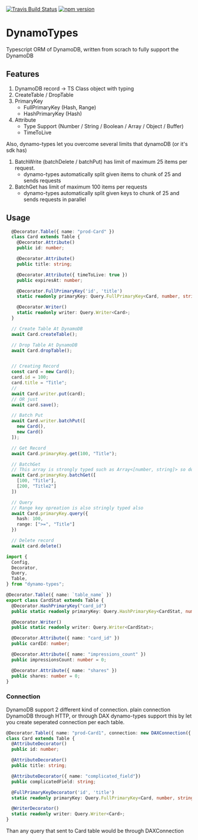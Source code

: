 [![Travis Build Status](https://travis-ci.org/balmbees/dynamo-typeorm.svg?branch=master)](https://travis-ci.org/breath103/dynamo-typeorm)
[![npm version](https://badge.fury.io/js/dynamo-types.svg)](https://badge.fury.io/js/dynamo-types)

# DynamoTypes
Typescript ORM of DynamoDB, written from scrach to fully support the DynamoDB

## Features
1. DynamoDB record -> TS Class object with typing
2. CreateTable / DropTable
3. PrimaryKey
   - FullPrimaryKey (Hash, Range)
   - HashPrimaryKey (Hash)
4. Attribute
   - Type Support (Number / String / Boolean / Array / Object / Buffer)
   - TimeToLive

Also, dynamo-types let you overcome several limits that dynamoDB (or it's sdk has)
1. BatchWrite (batchDelete / batchPut) has limit of maximum 25 items per request.
   - dynamo-types automatically split given items to chunk of 25 and sends requests
2. BatchGet has limit of maximum 100 items per requests
   - dynamo-types automatically split given keys to chunk of 25 and sends requests in parallel

## Usage
```typescript
  @Decorator.Table({ name: "prod-Card" })
  class Card extends Table {
    @Decorator.Attribute()
    public id: number;

    @Decorator.Attribute()
    public title: string;

    @Decorator.Attribute({ timeToLive: true })
    public expiresAt: number;

    @Decorator.FullPrimaryKey('id', 'title')
    static readonly primaryKey: Query.FullPrimaryKey<Card, number, string>;

    @Decorator.Writer()
    static readonly writer: Query.Writer<Card>;
  }

  // Create Table At DynamoDB
  await Card.createTable();

  // Drop Table At DynamoDB
  await Card.dropTable();


  // Creating Record
  const card = new Card();
  card.id = 100;
  card.title = "Title";
  //
  await Card.writer.put(card);
  // OR just
  await card.save();

  // Batch Put
  await Card.writer.batchPut([
    new Card(),
    new Card()
  ]);

  // Get Record
  await Card.primaryKey.get(100, "Title");

  // BatchGet
  // This array is strongly typed such as Array<[number, string]> so don't worry.
  await Card.primaryKey.batchGet([
    [100, "Title"],
    [200, "Title2"]
  ])

  // Query
  // Range key opreation is also stringly typed also
  await Card.primaryKey.query({
    hash: 100,
    range: [">=", "Title"]
  })

  // Delete record
  await card.delete()

```


```typescript
import {
  Config,
  Decorator,
  Query,
  Table,
} from "dynamo-types";

@Decorator.Table({ name: `table_name` })
export class CardStat extends Table {
  @Decorator.HashPrimaryKey("card_id")
  public static readonly primaryKey: Query.HashPrimaryKey<CardStat, number>;

  @Decorator.Writer()
  public static readonly writer: Query.Writer<CardStat>;

  @Decorator.Attribute({ name: "card_id" })
  public cardId: number;

  @Decorator.Attribute({ name: "impressions_count" })
  public impressionsCount: number = 0;

  @Decorator.Attribute({ name: "shares" })
  public shares: number = 0;
}
```

### Connection
DynamoDB support 2 different kind of connection. plain connection DynamoDB through HTTP, or through DAX
dynamo-types support this by let you create seperated connection per each table.

```typescript
@Decorator.Table({ name: "prod-Card1", connection: new DAXConnection({ endpoints: ["dax-domain:8892"] }) })
class Card extends Table {
  @AttributeDecorator()
  public id: number;

  @AttributeDecorator()
  public title: string;

  @AttributeDecorator({ name: "complicated_field"})
  public complicatedField: string;

  @FullPrimaryKeyDecorator('id', 'title')
  static readonly primaryKey: Query.FullPrimaryKey<Card, number, string>;

  @WriterDecorator()
  static readonly writer: Query.Writer<Card>;
}
```

Than any query that sent to Card table would be through DAXConnection
